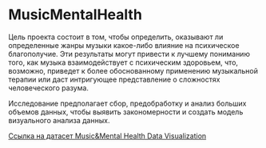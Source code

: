 # MusicMentalHealth
Цель проекта состоит в том, чтобы определить, оказывают ли определенные жанры музыки какое-либо влияние на психическое благополучие. Эти результаты могут привести к лучшему пониманию того, как музыка взаимодействует с психическим здоровьем, что, возможно, приведет к более обоснованному применению музыкальной терапии или даст интригующее представление о сложностях человеческого разума.

Исследование предполагает сбор, предобработку и анализ больших объемов данных, чтобы выявить закономерности и создать модель визуального анализа данных.

[Ссылка на датасет Music&Mental Health Data Visualization](https://www.kaggle.com/code/shubhammeshram579/music-mental-health-data-visualization/notebook)

